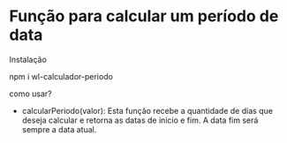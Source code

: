 # Função para calcular um período de data

Instalação

npm i wl-calculador-periodo

como usar?

- calcularPeriodo(valor): Esta função recebe a quantidade de dias que deseja calcular e retorna as datas de inicio e fim. A data fim será sempre a data atual.
 
